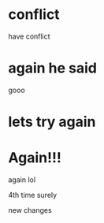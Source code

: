 
# conflict
have conflict

# again  he said
gooo

# lets try again

# Again!!!
again lol

4th time surely

new changes